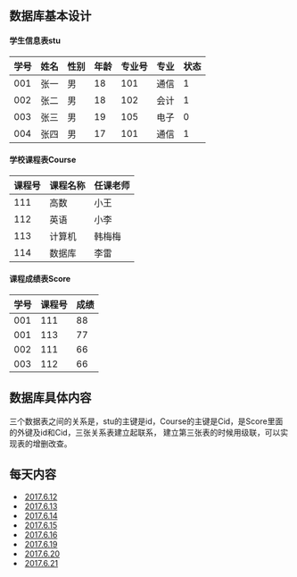 ## 数据库基本设计
#### 学生信息表stu
| 学号| 姓名 | 性别 | 年龄 |专业号| 专业 | 状态 |
|------|-----|-----|------|-----|-----|------|
|001|张一|男|18|101|通信|1|
|002|张二|男|18|102|会计|1|
|003|张三|男|19|105|电子|0|
|004|张四|男|17|101|通信|1|
#### 学校课程表Course

| 课程号| 课程名称 | 任课老师 |
|------|-----|-----|
|111|高数|小王|
|112|英语|小李|
|113|计算机|韩梅梅|
|114|数据库|李雷|

#### 课程成绩表Score
| 学号| 课程号 | 成绩 |
|------|-----|-----|
|001|111|88|
|001|113|77|
|002|111|66|
|003|112|66|


## 数据库具体内容
三个数据表之间的关系是，stu的主键是id，Course的主键是Cid，是Score里面的外键及id和Cid，三张关系表建立起联系，
建立第三张表的时候用级联，可以实现表的增删改查。

## 每天内容
*  [2017.6.12](./2017.6.12.md)
*  [2017.6.13](./2017.6.13.md)
*  [2017.6.14](./2017.6.13.md)
*  [2017.6.15](./2017.6.13.md)
*  [2017.6.16](./2017.6.13.md)
*  [2017.6.19](./2017.6.13.md)
*  [2017.6.20](./2017.6.13.md)
*  [2017.6.21](./2017.6.13.md)

